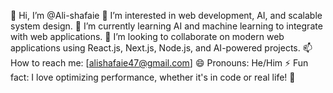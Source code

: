 👋 Hi, I’m @Ali-shafaie
👀 I’m interested in web development, AI, and scalable system design.
🌱 I’m currently learning AI and machine learning to integrate with web applications.
💞️ I’m looking to collaborate on modern web applications using React.js, Next.js, Node.js, and AI-powered projects.
📫 How to reach me: [alishafaie47@gmail.com]
😄 Pronouns: He/Him
⚡ Fun fact: I love optimizing performance, whether it's in code or real life! 🚀

<!---
Ali-shafaie2025/Ali-shafaie2025 is a ✨ special ✨ repository because its `README.md` (this file) appears on your GitHub profile.
You can click the Preview link to take a look at your changes.
--->
